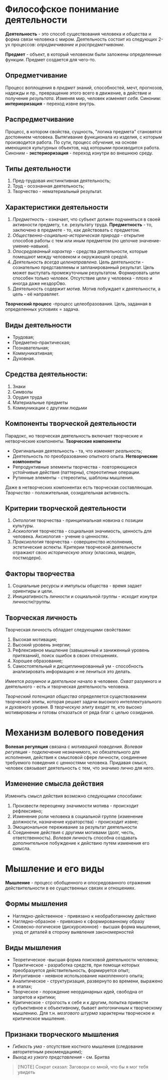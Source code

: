 # Философское понимание деятельности

**Деятельность** - это способ существования человека и общества и форма связи человека с миром. 
Деятельность состоит из следующих 2-ух процессов: *опредмечивание* и *распредметчивание*.

**Предмет** - объект, в который человеком были заложены определенные функции. Предмет создается для чего-то.
## Опредметчивание 
Процесс воплощения в *предмет* знаний, способностей, мечт, прогнозов, надежды и пр., превращение этого всего в движение, в действие и получение *результата*.
Изменяя мир, человек изменяет *себя*.
Синоним: **интериоризация** - переход извне внутрь.
## Распредметчивание
Процесс, в котором свойства, сущность, "логика предмета" становятся достоянием человека. Вытягивание функционала из изделия, с которым производится работа.
По сути, процесс *обучения*, на основе имеющихся культурных объектов, над которыми производится работа.
Синоним - **экстериоризация** - переход изнутри во внешнюю среду.

## Типы деятельности
1. Пред-трудовая инстинктивная деятельность;
2. Труд - осознанная деятельность;
3. Творчество - нематериальный результат.

## Характеристики деятельности
1. *Предметность* - означает, что субъект должен подчиняться в своей активности предмету, т.е. результату труда. **Предметность** - то, заключено в предмете - то, как действовать с предметом.
2. *Общественно-социально-историческая природа* - открытие способов работы с тем или иным предметом (по цепочке значение-умение-навыки).
3. *Опосредованный характер* - средства деятельности, которые помещают между человеком и окружающей средой.
4. *Деятельность всегда целенаправлена*. Цель деятельности - сознательно представляемы и запланированный результат. Цель может выступать промежуточным результатом. Формировать цели способен только _человек_. Отсутствие цели у человека - плохо и иногда даже нездорОво.
5. Деятельность содержит *мотив*. Мотив побуждает к деятельности, а цель - её направляет. 

**Творческий процесс** -процесс целеобразования. Цель, заданная в определенных условиях = задача.
## Виды деятельности
- Трудовая;
- Предметно-практическая;
- Познавательная;
- Коммуникативная;
- Духовная.
## Средства деятельности:
1. Знаки
2. Символы 
3. Орудия труда
4. Материальные предметы
5. Коммуникации с другими людьми

## Компоненты творческой деятельности
Парадокс, но творческая деятельность включает творческие и нетворческие компоненты.
 **Творческие компоненты**
- Оригинальная деятельность - та, что изменяет *реальность*;
- Деятельность по преобразованию опытного опыта.
 **Нетворческие компоненты**
- Репродуктивные элементы творчества - повторяющиеся устойчивые действия (паттерны), стереотипные операции.
- Рутинные элементы - стереотипы, шаблоны мышления.

Даже в нетворческих компонентах есть творческая составляющая.
*Творчество* - положительная, созидательная активность.
## Критерии творческой деятельности
1. *Онтология* творчества - принципиальная новизна с позиции культуры.
2. *Аскиология* творчества - социальная значимость, ценность для человека. Аксиология - учение о ценностях.
3. *Праксиология* творчества - совершенство исполнения, эстетические аспекты.
Критерии творческой деятельности отражают свою *историческую эпоху* (классика, модерн, постмодерн).

## Факторы творчества
1. Социальные ресурсы и импульсы общества - время задает ориентиры и цели.
2. Инициативность личности и социальной группы - исходит изнутри личности/группы.

## Творческая личность
Творческая личность обладает следующими свойствами:
1. Высокая мотивация;
2. Высокий уровень энергии;
3. Рефлексивное мышление (завышенный и заниженный уровень притязаний), поиск ошибок в своих отношениях.
4. Хорошее образование;
5. Самостоятельный и дисциплинированный ум - способность анализировать информацию и не лениться это делать.

Имеется *разумное* и *деятельное* начало в человеке.  *Охват* разумного и деятельного - есть и творческая деятельность человека.

*Творческий потенциал общества* определяется существованием творческой элиты, которая решает задачи высокого интеллектуального и духовного уровня.  В *творческую элиту* входят те, кто высоко мотивированы и готовы отказаться от ряда благ с целью созидания.

# Механизм волевого поведения
**Волевая регуляция** связана с *мотивацией поведения*.
*Волевая регуляция* - подключение незначимого, но обязательного для исполнения, действия к смысловой сфере личности, соединение требуемого поведения с ценностями человека.
Придавая смысл, человек связывает деятельность с тем, что значимо лично для него.
## Изменение смысла действия
Изменить смысл действия возможно следующими способами:
1. Произвести переоценку значимости мотива - происходит рефлексивно;
2. Изменение роли человека в социальной группе (изменение должности, назначение кураторства) - происходит извне;
3. Эмоциональное переживание за результат деятельности
4. Соединение действия с другими мотивами (долг, честь, ответственность).
*Волевая личность* способна создавать дополнительное побуждение к действию путем изменения его смысла.

# Мышление и его виды
**Мышление** - процесс обобщенного и опосредованного отражения действительности в ее существенных связях и отношениях.
## Формы мышления
- Наглядно-действенное - привязано к необработанному действию
- Наглядно-образное - привязано к сформированному образу 
- Словесно-логическое (дискурсионное)  - высшая форма мышления, уход от деталей в сторону выявления закономерностей
## Виды мышления 
- Теоретическое -высшая форма поисковой деятельности человека;
- Практическое - разработка средств, при помощи которых преобразуется действительность, формируется опыт;
- Интуитивное - неявное использование накопленного опыта;
- Аналитическое - структуризация, развернуто во времени, выражено в этапах;
- Творческое - порождение неординарных идей, свободна от запретов и критики;
- Критическое - строгость к себе и к другим, попытка привести субъективное к объективному, бывает антогоничным к творческому мышлению.
Для т.н. *мозгового штурма* характерны творческое и критическое мышление.

## Признаки творческого мышления
- *Гибкость ума* - отсутствие костного мышления (следование авторитетным рекомендациям);
- *Выход из узкого представления* - см. Бритва 

> [!NOTE] Сократ сказал:
> Заговори со мной, что бы я мог тебя увидеть







